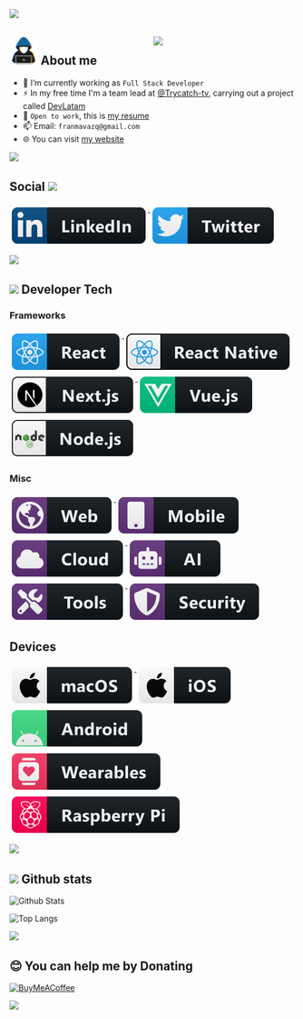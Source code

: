 <a href="https://www.youtube.com/watch?v=dQw4w9WgXcQ"> <img src="https://user-images.githubusercontent.com/73097560/115834477-dbab4500-a447-11eb-908a-139a6edaec5c.gif"> </a>

## <picture> <img src = "https://github.com/0xAbdulKhalid/0xAbdulKhalid/raw/main/assets/mdImages/about_me.gif" width = 50px> </picture> <b>About me</b> <picture> <img align="right" src="https://github.com/7oSkaaa/7oSkaaa/blob/main/Images/Right_Side.gif?raw=true" width = 250px> </picture>

- 🫡 I’m currently working as `Full Stack Developer`
- ⚡ In my free time I'm a team lead at [@Trycatch-tv](https://github.com/Trycatch-tv), carrying out a project called [DevLatam](https://www.tiktok.com/@trycatch.tv/video/7219789077032275205)
- 💼 `Open to work`, this is [my resume](https://drive.google.com/drive/folders/1TRsoqNo9ffqt_3mufeYVnR3u7QgkYOHn?usp=sharing)
- 📫 Email: `franmavazq@gmail.com`
- 🌐 You can visit [my website](https://mrandvx.com/)

<a href="https://www.youtube.com/watch?v=dQw4w9WgXcQ"> <img src="https://user-images.githubusercontent.com/73097560/115834477-dbab4500-a447-11eb-908a-139a6edaec5c.gif"> </a>

## Social <picture> <img src="https://github.com/7oSkaaa/7oSkaaa/blob/main/Images/Connect-with-me.gif?raw=true" width="100px"> </picture>

<p align="left">
  <a href="https://www.linkedin.com/in/mrandvx/">
    <img src="svg/social/linkedin.svg" alt="x" style="vertical-align:top; margin:6px 4px">
  </a>
  <a href="https://twitter.com/MranDvX">
    <img src="svg/social/twitter.svg" alt="x" style="vertical-align:top; margin:6px 4px">
  </a>
</p>

<a href="https://www.youtube.com/watch?v=dQw4w9WgXcQ"> <img src="https://user-images.githubusercontent.com/73097560/115834477-dbab4500-a447-11eb-908a-139a6edaec5c.gif"> </a>

## <img src="https://media2.giphy.com/media/QssGEmpkyEOhBCb7e1/giphy.gif?cid=ecf05e47a0n3gi1bfqntqmob8g9aid1oyj2wr3ds3mg700bl&rid=giphy.gif" width ="25"> <b>Developer Tech</b>

### Frameworks
<p align="left">
  <a href="#">
    <img src="svg/dev/frameworks/react.svg" alt="react" style="vertical-align:top; margin:6px 4px">
  </a>
  <a href="#">
    <img src="svg/dev/frameworks/react_native.svg" alt="react_native" style="vertical-align:top; margin:6px 4px">
  </a>
  <a href="#">
    <img src="svg/dev/frameworks/next.svg" alt="nextjs" style="vertical-align:top; margin:6px 4px">
  </a>
  <a href="#">
    <img src="svg/dev/frameworks/vue.svg" alt="vue" style="vertical-align:top; margin:6px 4px">
  </a>
  <a href="#">
    <img src="svg/dev/frameworks/nodejs.svg" alt="nodejs" style="vertical-align:top; margin:6px 4px">
  </a>
</p>

<!-- ### Languages 
<p align="left">
  <a href="#">
    <img src="svg/dev/languages/html.svg" alt="html" style="vertical-align:top; margin:6px 4px">
  </a> 
  <a href="#">
    <img src="svg/dev/languages/css3.svg" alt="css3" style="vertical-align:top; margin:6px 4px">
  </a>
  <a href="#">
    <img src="svg/dev/languages/js.svg" alt="javascript" style="vertical-align:top; margin:6px 4px">
  </a>
  <a href="#">
    <img src="svg/dev/languages/ts.svg" alt="typescript" style="vertical-align:top; margin:6px 4px">
  </a>
  <a href="#">
    <img src="svg/dev/languages/php.svg" alt="php" style="vertical-align:top; margin:6px 4px">
  </a> 
</p> -->

### Misc
<p align="left">
  <a href="#">
    <img src="svg/dev/misc/web.svg" alt="web" style="vertical-align:top; margin:6px 4px">
  </a>
  <a href="#">
    <img src="svg/dev/misc/mobile.svg" alt="mobile" style="vertical-align:top; margin:6px 4px">
  </a>
  <a href="#">
    <img src="svg/dev/misc/cloud.svg" alt="cloud" style="vertical-align:top; margin:6px 4px">
  </a>
  <a href="#">
    <img src="svg/dev/misc/ai.svg" alt="ai" style="vertical-align:top; margin:6px 4px">
  </a>
  <a href="#">
    <img src="svg/dev/misc/tools.svg" alt="tools" style="vertical-align:top; margin:6px 4px">
  </a>
  <a href="#">
    <img src="svg/dev/misc/security.svg" alt="security" style="vertical-align:top; margin:6px 4px">
  </a>
  <!-- <a href="#">
    <img src="svg/dev/misc/desktop.svg" alt="desktop" style="vertical-align:top; margin:6px 4px">
  </a> -->
</p>

<!-- ### Services 
<p align="left">
  <a href="#">
    <img src="svg/dev/services/aws.svg" alt="aws" style="vertical-align:top; margin:6px 4px">
  </a>
  <a href="#">
    <img src="svg/dev/services/azure.svg" alt="azure" style="vertical-align:top; margin:6px 4px">
  </a>
    <a href="#">
    <img src="svg/dev/tools/docker.svg" alt="docker" style="vertical-align:top; margin:6px 4px">
  </a>
  <a href="#">
    <img src="svg/dev/services/kubernetes.svg" alt="kubernetes" style="vertical-align:top; margin:6px 4px">
  </a>
  <a href="#">
    <img src="svg/dev/services/supabase.svg" alt="supabase" style="vertical-align:top; margin:6px 4px">
  </a>
</p> -->


<!-- ### Tools  
<p align="left">
  <a href="#">
    <img src="svg/dev/tools/android_studio_colour.svg" alt="android_studio_colour" style="vertical-align:top; margin:6px 4px">
  </a> 
  <a href="#">
    <img src="svg/dev/tools/bash.svg" alt="bash" style="vertical-align:top; margin:6px 4px">
  </a> 
  <a href="#">
    <img src="svg/dev/tools/visualstudio_code.svg" alt="visualstudio_code" style="vertical-align:top; margin:6px 4px">
  </a> 
  <a href="#">
    <img src="svg/dev/tools/xcode.svg" alt="xcode" style="vertical-align:top; margin:6px 4px">
  </a>
</p> -->

## Devices
<p align="left">
  <a href="#">
    <img src="svg/os/macos.svg" alt="mac" style="vertical-align:top; margin:6px 4px">
  </a>
  <a href="#">
    <img src="svg/os/ios.svg" alt="ios" style="vertical-align:top; margin:6px 4px">
  </a>
  <a href="#">
    <img src="svg/os/android.svg" alt="android" style="vertical-align:top; margin:6px 4px">
  </a> 
  <a href="#">
    <img src="svg/devices/wearables.svg" alt="wearables" style="vertical-align:top; margin:6px 4px">
  </a>
  <a href="#">
    <img src="svg/devices/raspberrypi.svg" alt="raspberrypi" style="vertical-align:top; margin:6px 4px">
  </a>
</p>

<!-- ## Coding challenges
<p align="left">
  <a href="#">
    <img src="svg/dev/services/leetcode.svg" alt="leetcode" style="vertical-align:top; margin:6px 4px">
  </a>
  <a href="#">
    <img src="svg/dev/services/codewars.svg" alt="codewars" style="vertical-align:top; margin:6px 4px">
  </a>
  <a href="#">
    <img src="svg/dev/services/hackerrank.svg" alt="hackerrank" style="vertical-align:top; margin:6px 4px">
  </a>
  <a href="#">
    <img src="svg/dev/services/excercism.svg" alt="excercism" style="vertical-align:top; margin:6px 4px">
  </a>
</p> -->
<a href="https://www.youtube.com/watch?v=dQw4w9WgXcQ"> <img src="https://user-images.githubusercontent.com/73097560/115834477-dbab4500-a447-11eb-908a-139a6edaec5c.gif"> </a>

## <img src="https://media.giphy.com/media/iY8CRBdQXODJSCERIr/giphy.gif" width="35"> <b>Github stats </b>
![Github Stats](https://github-readme-stats.vercel.app/api?username=MranDvX&show_icons=true&include_all_commits=true&count_private=true&theme=algolia&bg_color=0,000000,130F40&layout=compact&border_radius=8&hide_border=true)

![Top Langs](https://github-readme-stats.vercel.app/api/top-langs/?username=MranDvX&count_private=true&theme=algolia&bg_color=0,000000,130F40&layout=compact&border_radius=8&langs_count=8&hide_border=true)

<a href="https://www.youtube.com/watch?v=dQw4w9WgXcQ"> <img src="https://user-images.githubusercontent.com/73097560/115834477-dbab4500-a447-11eb-908a-139a6edaec5c.gif"> </a>

## 😊 You can help me by Donating
[![BuyMeACoffee](https://img.shields.io/badge/Buy%20Me%20a%20Coffee-ffdd00?style=for-the-badge&logo=buy-me-a-coffee&logoColor=black)](https://buymeacoffee.com/mrandvx)

<a href="https://www.youtube.com/watch?v=dQw4w9WgXcQ"> <img src="https://user-images.githubusercontent.com/73097560/115834477-dbab4500-a447-11eb-908a-139a6edaec5c.gif"> </a>
